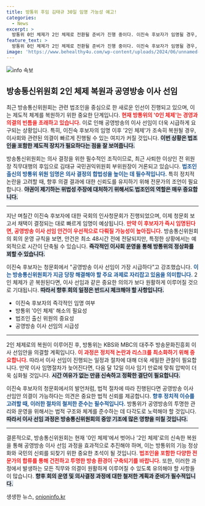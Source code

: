 ```yaml
---
title: 방통위 후임 김태규 30일 임명 가능성 예고!
categories:
  - News
excerpt: >
  방통위 0인 체제가 2인 체제로 전환될 준비가 진행 중이다. 이진숙 후보자가 임명될 경우, 즉각 공영방송 이사 선임안이 처리될 가능성이 커졌으며, 야당의 반발 여부가 주목된다.
feature_text: >
  방통위 0인 체제가 2인 체제로 전환될 준비가 진행 중이다. 이진숙 후보자가 임명될 경우, 즉각 공영방송 이사 선임안이 처리될 가능성이 커졌으며, 야당의 반발 여부가 주목된다.
image: 'https://www.behealthy4u.com/wp-content/uploads/2024/06/unnamed-file.png'
---
```


<p><img src="https://www.behealthy4u.com/wp-content/uploads/2024/06/unnamed-file.png" alt="info 속보" /></p>

<h2 data-ke-size="size26">방송통신위원회 2인 체제 복원과 공영방송 이사 선임</h2>

<p data-ke-size="size16">최근 방송통신위원회는 관련 법조인을 중심으로 한 새로운 인선이 진행되고 있으며, 이는 제도적 체계를 복원하기 위한 중요한 단계입니다. <b><span style="color: #ee2323;">현재 방통위의 '0인 체제'는 경영과 의결의 빈틈을 초래하고 있습니다.</span></b> 이로 인해 공영방송의 이사 선임이 더욱 시급하게 요구되는 상황입니다. 특히, 이진숙 후보자의 임명 이후 '2인 체제'가 조속히 복원될 경우, 이사회와 관련된 의결이 빠르게 진행될 수 있는 여지가 커질 것입니다. <b><span style="background-color: #21538527;">이번 상황은 법조인을 포함한 제도적 장치가 필요하다는 점을 잘 보여줍니다.</span></b></p>

<p data-ke-size="size16">방송통신위원회는 의사 결정을 위한 필수적인 조직이므로, 최근 사퇴한 이상인 전 위원장 직무대행의 후임으로 김태규 국민권익위원회 부위원장이 거론되고 있습니다. <b><span style="color: #1a5490;">법조인 출신의 방통위 위원 임명은 의사 결정의 합법성을 높이는 데 필수적입니다.</span></b> 특히 정치적 논란을 고려할 때, 향후 의결 결과에 대한 신뢰도를 유지하기 위해 전문가의 조언이 필요합니다. <b><span style="background-color: #21538527;">야권이 제기하는 위법성 주장에 대처하기 위해서도 법조인의 역할은 매우 중요합니다.</span></b></p>

<hr>

<p data-ke-size="size16">지난 며칠간 이진숙 후보자에 대한 국회의 인사청문회가 진행되었으며, 이제 청문회 보고서 채택이 결정되는 대로 빠르게 임명이 예상됩니다. <b><span style="color: #ee2323;">만약 이 후보자가 즉시 임명된다면, 공영방송 이사 선임 안건이 우선적으로 다뤄질 가능성이 높아집니다.</span></b> 방송통신위원회의 회의 운영 규칙을 보면, 안건은 최소 48시간 전에 전달되지만, 특정한 상황에서는 예외적으로 시간이 단축될 수 있습니다. <b><span style="background-color: #21538527;">즉각적인 이사회 운영을 통해 방통위의 정상화를 꾀할 수 있습니다.</span></b></p>

<p data-ke-size="size16">이진숙 후보자는 청문회에서 "공영방송 이사 선임이 가장 시급하다"고 강조했습니다. <b><span style="color: #1a5490;">이는 방송통신위원회가 지금 당장 해결해야 할 주요 과제로 자리잡고 있음을 의미합니다.</span></b> 2인 체제가 곧 복원된다면, 이사 선임과 같은 중요한 의의가 보다 원활하게 이루어질 것으로 기대됩니다. <b><span style="background-color: #21538527;">따라서 향후 회의 일정은 반드시 체크해야 할 사항입니다.</span></b></p>

<ul>
    <li>이진숙 후보자의 즉각적인 임명 여부</li>
    <li>방통위 '0인 체제' 해소의 필요성</li>
    <li>법조인 출신 위원의 중요성</li>
    <li>공영방송 이사 선임의 시급성</li>
</ul>

<hr>

<p data-ke-size="size16">2인 체제로의 복원이 이루어진 후, 방통위는 KBS와 MBC의 대주주 방송문화진흥회 이사 선임안을 의결할 계획입니다. <b><span style="color: #ee2323;">이 과정은 정치적 논란과 리스크를 최소화하기 위해 중요합니다.</span></b> 따라서 이사 선임이 진행되는 일정과 절차에 대해 더욱 세밀한 관찰이 필요합니다. 만약 이사 임명절차가 늦어진다면, 다음 달 12일 이사 임기 만료에 맞춰 압박이 더욱 심화될 것입니다. <b><span style="background-color: #21538527;">시간 여유가 없는 만큼 신속하고 정확한 결단이 필요합니다.</span></b></p>

<p data-ke-size="size16">이진숙 후보자의 청문회에서의 발언처럼, 법적 절차에 따라 진행된다면 공영방송 이사 선임안 의결이 가능하다는 의견은 중요한 법적 신뢰를 제공합니다. <b><span style="color: #1a5490;">향후 정치적 이슈를 고려할 때, 이러한 절차의 철저한 준수는 필수적입니다.</span></b> 방통위가 공영방송의 투명한 관리와 운영을 위해서는 법적 구조와 체계를 준수하는 데 다각도로 노력해야 할 것입니다. <b><span style="background-color: #21538527;">따라서 이사 선임 과정은 방송통신위원회의 중앙 기조에 많은 영향을 미칠 것입니다.</span></b></p>

<hr>

<p data-ke-size="size16">결론적으로, 방송통신위원회는 현재 '0인 체제'에서 벗어나 '2인 체제'로의 신속한 복원을 통해 공영방송 이사 선임 과정을 효과적으로 추진해야 하며, 이는 방통위의 기능 정상화와 국민의 신뢰를 되찾기 위한 중요한 초석이 될 것입니다. <b><span style="color: #ee2323;">법조인을 포함한 다양한 전문가의 합류를 통해 건전하고 투명한 방송 환경이 구축되기를 바랍니다.</span></b> 또한, 이러한 과정에서 발생하는 모든 직무와 의결이 원활하게 이루어질 수 있도록 유의해야 할 사항들이 많습니다. <b><span style="background-color: #21538527;">향후 회의 운영 및 의사결정 과정에 대한 철저한 계획과 준비가 필수적입니다.</span></b></p>
생생한 뉴스, <a href="https://onioninfo.kr" rel="dofollow">onioninfo.kr</a>


